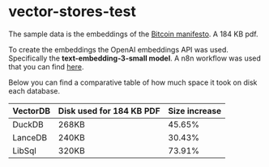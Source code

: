 # vector-stores-test

The sample data is the embeddings of the [Bitcoin manifesto](https://bitcoin.org/bitcoin.pdf). A 184 KB pdf.

To create the embeddings the OpenAI embeddings API was used. Specifically the **text-embedding-3-small model**. A n8n workflow was used that you can find [here](/create-embeddings-workflow.json).

Below you can find a comparative table of how much space it took on disk each database.

| VectorDB | Disk used for 184 KB PDF  | Size increase |
|----------|----------------------|---------------|
| DuckDB   | 268KB                | 45.65%        |
| LanceDB  | 240KB                | 30.43%        |
| LibSql   | 320KB                | 73.91%        |